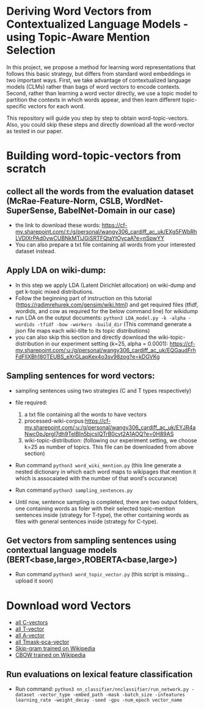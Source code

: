 # Deriving Word Vectors from Contextualized Language Models - using Topic-Aware Mention Selection

In this project, we propose a method for learning word representations that follows this basic strategy, but differs from standard word embeddings in two important ways. First, we take advantage of contextualized language models (CLMs) rather than bags of word vectors to encode contexts. Second, rather than learning a word vector directly, we use a topic model to partition the contexts in which words appear, and then learn different topic-specific vectors for each word.

This repository will guide you step by step to obtain word-topic-vectors. Also, you could skip these steps and directly download all the word-vector as tested in our paper. 

# Building word-topic-vectors from scratch

## collect all the words from the evaluation dataset (McRae-Feature-Norm, CSLB, WordNet-SuperSense, BabelNet-Domain in our case)

- the link to download these words: https://cf-my.sharepoint.com/:t:/g/personal/wangy306_cardiff_ac_uk/EXg5FWbRhLVDlXrPAd0vwCUBNkMTiJGiSRTFQtaYtOycaA?e=nSpwYY
- You can also prepare a txt file containing all words from your interested dataset instead. 

## Apply LDA on wiki-dump:
- In this step we apply LDA (Latent Dirichlet allocation) on wiki-dump and get k-topic mixed distributions.
- Follow the beginning part of instruction on this tutorial (https://radimrehurek.com/gensim/wiki.html) and get required files (tfidf, wordids, and cow as required for the below command line) for wikidump
- run LDA on the output documents: `python3 LDA_model.py -k -alpha -wordids -tfidf -bow -workers -build_dir` (This command generate a json file maps each wiki-tilte to its topic distributions)
- you can also skip this section and directly download the wiki-topic-distribution in our experiment setting (k=25, alpha = 0.0001): https://cf-my.sharepoint.com/:u:/g/personal/wangy306_cardiff_ac_uk/EQGaudFrhFdFllXBh180TEUBS_eXrGLapKex4o3sv98zog?e=kDGVKg

## Sampling sentences for word vectors:
- sampling sentences using two strategies (C and T types respectively)
- file required: 
  1. a txt file containing all the words to have vectors
  2. processed-wiki-corpus:https://cf-my.sharepoint.com/:u:/g/personal/wangy306_cardiff_ac_uk/EYJR4aNwc0pJprgI7dh9TeIBIn5bjcsIQTrB0cyt2A1AOQ?e=0H89AS
  3. wiki-topic-distribution: (following our experiment setting, we choose k=25 as number of topics. This file can be downloaded from above section)

- Run command `python3 word_wiki_mention.py`
  (this line generate a nested dictionary in which each word maps to wikipages that mention it which is assocaiated with the number of that word's occurance)
- Run command `python3 sampling_sentences.py` 
- Until now, sentence sampling is completed, there are two output folders, one containing words as foler with their selected topic-mention sentences inside (strategy for T-type), the other containing words as files with general sentences inside (strategy for C-type).

## Get vectors from sampling sentences using contextual language models (BERT<base,large>,ROBERTA<base,large>)
- Run command `python3 word_topic_vector.py` (this script is missing... upload it soon)

# Download word Vectors

- [all C-vectors](https://zenodo.org/record/4925042#.YMKch3VKg5l)
- [all T-vector](https://zenodo.org/record/4921323#.YMKcvHVKg5k)
- [all A-vector](https://zenodo.org/record/4925059#.YMKjPHVKg5k)
- [all Tmask-pca-vector](https://zenodo.org/record/4925073#.YMKjw3VKg5k)
- [Skip-gram trained on Wikipedia](https://cf-my.sharepoint.com/:t:/g/personal/wangy306_cardiff_ac_uk/ERPqned64qRFv-ri5_jN0CIB5z2V7XlKD9I3qm93A80wAw?e=Uu3LvF)
- [CBOW trained on Wikipedia](https://drive.google.com/file/d/171iSHR6GcL3k4IB2JsblHJuifoFarmFZ/view?usp=sharing)


## Run evaluations on lexical feature classification
- Run command: `python3 nn_classifier/nnclassifier/run_network.py -dataset -vector_type -embed_path -mask -batch_size -infeatures learning_rate -weight_decay -seed -gpu -num_epoch vector_name`

